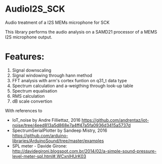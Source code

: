 # AudioI2S_SCK

Audio treatment of a I2S MEMs microphone for SCK

This library performs the audio analysis on a SAMD21 processor of a MEMS I2S microphone output.

# Features:

1. Signal downscaling
2. Signal windowing through hann method
3. FFT analysis with arm's cortex funtion on q31_t data type
4. Spectrum calculation and a-weigthing through look-up table
5. Spectrum equalisation
6. RMS calculation
7. dB scale convertion

With references to
 * IoT_noise by Andre Filliettaz, 2016 https://github.com/andrentaz/iot-noise/tree/4eed813a5d868e7a4ff47a5fa0936d3415a5737d
 * SpectrumSerialPlotter by Sandeep Mistry, 2016 https://github.com/arduino-libraries/ArduinoSound/tree/master/examples
 * SPL meter - Davide Girone: http://davidegironi.blogspot.com.br/2014/02/a-simple-sound-pressure-level-meter-spl.html#.WCxnlHUrK03
 
